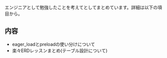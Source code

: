 エンジニアとして勉強したことを考えてとしてまとめています。詳細は以下の項目から。

## 内容
- eager_loadとpreloadの使い分けについて
- 楽々ERDレッスンまとめ(テーブル設計について)
